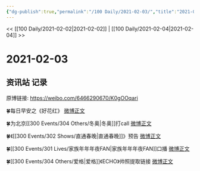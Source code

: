 ```yaml
---
{"dg-publish":true,"permalink":"/100 Daily/2021-02-03/","title":"2021-02-03","created":"2023-04-08T22:02:58.948+08:00","updated":"2023-04-08T22:03:54.309+08:00"}
---
```



<< [[100 Daily/2021-02-02\|2021-02-02]] | [[100 Daily/2021-02-04\|2021-02-04]] >>

# 2021-02-03

## 资讯站 记录

原博链接: https://weibo.com/6466290670/K0gOOqari

🍀每日早安之《好花红》 [微博正文](https://weibo.com/6466290670/K0b172DO4)

🍀为北京[[300 Events/304 Others/冬奥\|冬奥]]打call [微博正文](https://weibo.com/6466290670/K0gF27wPP)

🍀《[[300 Events/302 Shows/直通春晚\|直通春晚]]》预告 [微博正文](https://weibo.com/6466290670/K0chHF4SA)

🍀[[300 Events/301 Lives/家族年年年夜FAN\|家族年年年夜FAN]]口播 [微博正文](https://weibo.com/6466290670/K0dUq2KQn)

🍀[[300 Events/304 Others/爱格\|爱格]]《ECHO》帅照提取链接 [微博正文](https://weibo.com/6466290670/K0c7G1M8u)
